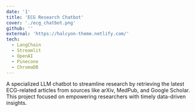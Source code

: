 ```yaml
---
date: '1'
title: 'ECG Research Chatbot'
cover: './ecg_chatbot.png'
github: ''
external: 'https://halcyon-theme.netlify.com/'
tech:
  - LangChain
  - Streamlit
  - OpenAI
  - Pinecone
  - ChromaDB
---
```


A specialized LLM chatbot to streamline research by retrieving the latest ECG-related articles from sources like arXiv, MedPub, and Google Scholar. This project focused on empowering researchers with timely data-driven insights.

<!-- A minimal, dark blue theme for VS Code, Sublime Text, Atom, iTerm, and more. Available on [Visual Studio Marketplace](https://marketplace.visualstudio.com/items?itemName=brittanychiang.halcyon-vscode), [Package Control](https://packagecontrol.io/packages/Halcyon%20Theme), [Atom Package Manager](https://atom.io/themes/halcyon-syntax), and [npm](https://www.npmjs.com/package/hyper-halcyon-theme). -->

